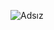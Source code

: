 ![Adsız](https://user-images.githubusercontent.com/93832227/220114046-820b45d9-7db8-4cb3-9d82-c442d9ecc96b.png)
